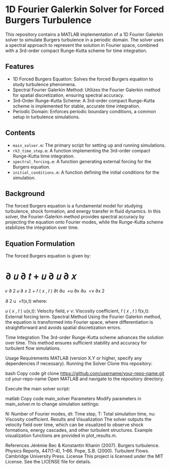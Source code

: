 # 1D Fourier Galerkin Solver for Forced Burgers Turbulence
This repository contains a MATLAB implementation of a 1D Fourier Galerkin solver to simulate Burgers turbulence in a periodic domain. The solver uses a spectral approach to represent the solution in Fourier space, combined with a 3rd-order compact Runge-Kutta scheme for time integration.

## Features
* 1D Forced Burgers Equation: Solves the forced Burgers equation to study turbulence phenomena.
* Spectral Fourier Galerkin Method: Utilizes the Fourier Galerkin method for spatial discretization, ensuring spectral accuracy.
* 3rd-Order Runge-Kutta Scheme: A 3rd-order compact Runge-Kutta scheme is implemented for stable, accurate time integration.
* Periodic Domain: Enforces periodic boundary conditions, a common setup in turbulence simulations.
## Contents
* `main_solver.m`: The primary script for setting up and running simulations.
* `rk3_time_step.m`: A function implementing the 3rd-order compact Runge-Kutta time integration.
* `spectral_forcing.m`: A function generating external forcing for the Burgers equation.
* `initial_conditions.m`: A function defining the initial conditions for the simulation.
## Background
The forced Burgers equation is a fundamental model for studying turbulence, shock formation, and energy transfer in fluid dynamics. In this solver, the Fourier-Galerkin method provides spectral accuracy by projecting the equation onto Fourier modes, while the Runge-Kutta scheme stabilizes the integration over time.

## Equation Formulation
The forced Burgers equation is given by:

∂
𝑢
∂
𝑡
+
𝑢
∂
𝑢
∂
𝑥
=
𝜈
∂
2
𝑢
∂
𝑥
2
+
𝑓
(
𝑥
,
𝑡
)
∂t
∂u
​
 +u 
∂x
∂u
​
 =ν 
∂x 
2
 
∂ 
2
 u
​
 +f(x,t)
where:

𝑢
(
𝑥
,
𝑡
)
u(x,t): Velocity field,
𝜈
ν: Viscosity coefficient,
𝑓
(
𝑥
,
𝑡
)
f(x,t): External forcing term.
Spectral Method
Using the Fourier Galerkin method, the equation is transformed into Fourier space, where differentiation is straightforward and avoids spatial discretization errors.

Time Integration
The 3rd-order Runge-Kutta scheme advances the solution over time. This method ensures sufficient stability and accuracy for turbulent flow simulations.

Usage
Requirements
MATLAB (version X.Y or higher, specify any dependencies if necessary).
Running the Solver
Clone this repository:

bash
Copy code
git clone https://github.com/username/your-repo-name.git
cd your-repo-name
Open MATLAB and navigate to the repository directory.

Execute the main solver script:

matlab
Copy code
main_solver
Parameters
Modify parameters in main_solver.m to change simulation settings:

N: Number of Fourier modes,
dt: Time step,
T: Total simulation time,
nu: Viscosity coefficient.
Results and Visualization
The solver outputs the velocity field over time, which can be visualized to observe shock formations, energy cascades, and other turbulent structures. Example visualization functions are provided in plot_results.m.

References
Jérémie Bec & Konstantin Khanin (2007). Burgers turbulence. Physics Reports, 447(1-4), 1–66.
Pope, S.B. (2000). Turbulent Flows. Cambridge University Press.
License
This project is licensed under the MIT License. See the LICENSE file for details.
